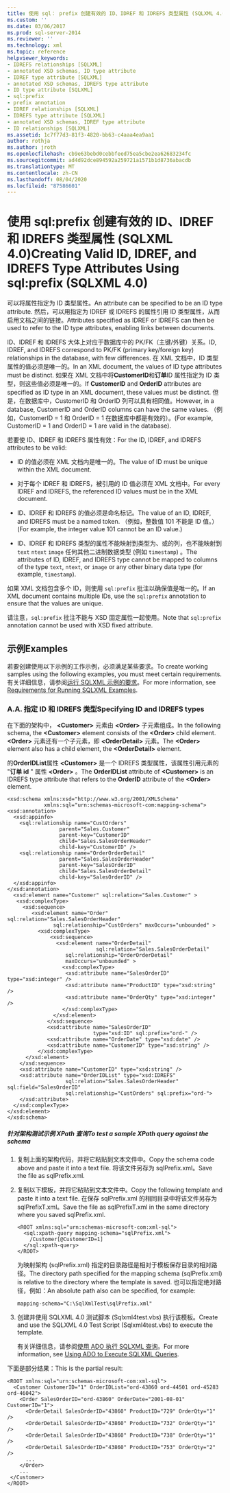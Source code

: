 ```yaml
---
title: 使用 sql： prefix 创建有效的 ID、IDREF 和 IDREFS 类型属性 (SQLXML 4.0) |Microsoft Docs
ms.custom: ''
ms.date: 03/06/2017
ms.prod: sql-server-2014
ms.reviewer: ''
ms.technology: xml
ms.topic: reference
helpviewer_keywords:
- IDREFS relationships [SQLXML]
- annotated XSD schemas, ID type attribute
- IDREF type attribute [SQLXML]
- annotated XSD schemas, IDREFS type attribute
- ID type attribute [SQLXML]
- sql:prefix
- prefix annotation
- IDREF relationships [SQLXML]
- IDREFS type attribute [SQLXML]
- annotated XSD schemas, IDREF type attribute
- ID relationships [SQLXML]
ms.assetid: 1c7f77d3-81f3-4820-bb63-c4aaa4ea9aa1
author: rothja
ms.author: jroth
ms.openlocfilehash: cb9e63bebd0cebbfeed75ea5cbe2ea62683234fc
ms.sourcegitcommit: ad4d92dce894592a259721a1571b1d8736abacdb
ms.translationtype: MT
ms.contentlocale: zh-CN
ms.lasthandoff: 08/04/2020
ms.locfileid: "87586601"
---
```

# <a name="creating-valid-id-idref-and-idrefs-type-attributes-using-sqlprefix-sqlxml-40"></a><span data-ttu-id="faef5-102">使用 sql:prefix 创建有效的 ID、IDREF 和 IDREFS 类型属性 (SQLXML 4.0)</span><span class="sxs-lookup"><span data-stu-id="faef5-102">Creating Valid ID, IDREF, and IDREFS Type Attributes Using sql:prefix (SQLXML 4.0)</span></span>
  <span data-ttu-id="faef5-103">可以将属性指定为 ID 类型属性。</span><span class="sxs-lookup"><span data-stu-id="faef5-103">An attribute can be specified to be an ID type attribute.</span></span> <span data-ttu-id="faef5-104">然后，可以用指定为 IDREF 或 IDREFS 的属性引用 ID 类型属性，从而启用文档之间的链接。</span><span class="sxs-lookup"><span data-stu-id="faef5-104">Attributes specified as IDREF or IDREFS can then be used to refer to the ID type attributes, enabling links between documents.</span></span>  
  
 <span data-ttu-id="faef5-105">ID、IDREF 和 IDREFS 大体上对应于数据库中的 PK/FK（主键/外键）关系。</span><span class="sxs-lookup"><span data-stu-id="faef5-105">ID, IDREF, and IDREFS correspond to PK/FK (primary key/foreign key) relationships in the database, with few differences.</span></span> <span data-ttu-id="faef5-106">在 XML 文档中，ID 类型属性的值必须是唯一的。</span><span class="sxs-lookup"><span data-stu-id="faef5-106">In an XML document, the values of ID type attributes must be distinct.</span></span> <span data-ttu-id="faef5-107">如果在 XML 文档中将**CustomerID**和**订单**ID 属性指定为 ID 类型，则这些值必须是唯一的。</span><span class="sxs-lookup"><span data-stu-id="faef5-107">If **CustomerID** and **OrderID** attributes are specified as ID type in an XML document, these values must be distinct.</span></span> <span data-ttu-id="faef5-108">但是，在数据库中，CustomerID 和 OrderID 列可以具有相同值。</span><span class="sxs-lookup"><span data-stu-id="faef5-108">However, in a database, CustomerID and OrderID columns can have the same values.</span></span> <span data-ttu-id="faef5-109">（例如，CustomerID = 1 和 OrderID = 1 在数据库中都是有效的）。</span><span class="sxs-lookup"><span data-stu-id="faef5-109">(For example, CustomerID = 1 and OrderID = 1 are valid in the database).</span></span>  
  
 <span data-ttu-id="faef5-110">若要使 ID、IDREF 和 IDREFS 属性有效：</span><span class="sxs-lookup"><span data-stu-id="faef5-110">For the ID, IDREF, and IDREFS attributes to be valid:</span></span>  
  
-   <span data-ttu-id="faef5-111">ID 的值必须在 XML 文档内是唯一的。</span><span class="sxs-lookup"><span data-stu-id="faef5-111">The value of ID must be unique within the XML document.</span></span>  
  
-   <span data-ttu-id="faef5-112">对于每个 IDREF 和 IDREFS，被引用的 ID 值必须在 XML 文档中。</span><span class="sxs-lookup"><span data-stu-id="faef5-112">For every IDREF and IDREFS, the referenced ID values must be in the XML document.</span></span>  
  
-   <span data-ttu-id="faef5-113">ID、IDREF 和 IDREFS 的值必须是命名标记。</span><span class="sxs-lookup"><span data-stu-id="faef5-113">The value of an ID, IDREF, and IDREFS must be a named token.</span></span> <span data-ttu-id="faef5-114">（例如，整数值 101 不能是 ID 值。）</span><span class="sxs-lookup"><span data-stu-id="faef5-114">(For example, the integer value 101 cannot be an ID value.)</span></span>  
  
-   <span data-ttu-id="faef5-115">ID、IDREF 和 IDREFS 类型的属性不能映射到类型为、或的列，也不能映射到 `text` `ntext` `image` 任何其他二进制数据类型 (例如 `timestamp`) 。</span><span class="sxs-lookup"><span data-stu-id="faef5-115">The attributes of ID, IDREF, and IDREFS type cannot be mapped to columns of the type `text`, `ntext`, or `image` or any other binary data type (for example, `timestamp`).</span></span>  
  
 <span data-ttu-id="faef5-116">如果 XML 文档包含多个 ID，则使用 `sql:prefix` 批注以确保值是唯一的。</span><span class="sxs-lookup"><span data-stu-id="faef5-116">If an XML document contains multiple IDs, use the `sql:prefix` annotation to ensure that the values are unique.</span></span>  
  
 <span data-ttu-id="faef5-117">请注意，`sql:prefix` 批注不能与 XSD 固定属性一起使用。</span><span class="sxs-lookup"><span data-stu-id="faef5-117">Note that `sql:prefix` annotation cannot be used with XSD fixed attribute.</span></span>  
  
## <a name="examples"></a><span data-ttu-id="faef5-118">示例</span><span class="sxs-lookup"><span data-stu-id="faef5-118">Examples</span></span>  
 <span data-ttu-id="faef5-119">若要创建使用以下示例的工作示例，必须满足某些要求。</span><span class="sxs-lookup"><span data-stu-id="faef5-119">To create working samples using the following examples, you must meet certain requirements.</span></span> <span data-ttu-id="faef5-120">有关详细信息，请参阅[运行 SQLXML 示例的要求](../sqlxml/requirements-for-running-sqlxml-examples.md)。</span><span class="sxs-lookup"><span data-stu-id="faef5-120">For more information, see [Requirements for Running SQLXML Examples](../sqlxml/requirements-for-running-sqlxml-examples.md).</span></span>  
  
### <a name="a-specifying-id-and-idrefs-types"></a><span data-ttu-id="faef5-121">A.</span><span class="sxs-lookup"><span data-stu-id="faef5-121">A.</span></span> <span data-ttu-id="faef5-122">指定 ID 和 IDREFS 类型</span><span class="sxs-lookup"><span data-stu-id="faef5-122">Specifying ID and IDREFS types</span></span>  
 <span data-ttu-id="faef5-123">在下面的架构中， **\<Customer>** 元素由 **\<Order>** 子元素组成。</span><span class="sxs-lookup"><span data-stu-id="faef5-123">In the following schema, the **\<Customer>** element consists of the **\<Order>** child element.</span></span> <span data-ttu-id="faef5-124">**\<Order>** 元素还有一个子元素，即 **\<OrderDetail>** 元素。</span><span class="sxs-lookup"><span data-stu-id="faef5-124">The **\<Order>** element also has a child element, the **\<OrderDetail>** element.</span></span>  
  
 <span data-ttu-id="faef5-125">的**OrderIDList**属性 **\<Customer>** 是一个 IDREFS 类型属性，该属性引用元素的 "**订单 id** " 属性 **\<Order>** 。</span><span class="sxs-lookup"><span data-stu-id="faef5-125">The **OrderIDList** attribute of **\<Customer>** is an IDREFS type attribute that refers to the **OrderID** attribute of the **\<Order>** element.</span></span>  
  
```  
<xsd:schema xmlns:xsd="http://www.w3.org/2001/XMLSchema"  
            xmlns:sql="urn:schemas-microsoft-com:mapping-schema">  
<xsd:annotation>  
  <xsd:appinfo>  
    <sql:relationship name="CustOrders"  
                 parent="Sales.Customer"  
                 parent-key="CustomerID"  
                 child="Sales.SalesOrderHeader"  
                 child-key="CustomerID" />  
    <sql:relationship name="OrderOrderDetail"  
                 parent="Sales.SalesOrderHeader"  
                 parent-key="SalesOrderID"  
                 child="Sales.SalesOrderDetail"  
                 child-key="SalesOrderID" />  
  </xsd:appinfo>  
</xsd:annotation>  
  <xsd:element name="Customer" sql:relation="Sales.Customer" >  
   <xsd:complexType>  
     <xsd:sequence>  
        <xsd:element name="Order" sql:relation="Sales.SalesOrderHeader"    
               sql:relationship="CustOrders" maxOccurs="unbounded" >  
          <xsd:complexType>  
              <xsd:sequence>  
                <xsd:element name="OrderDetail"   
                             sql:relation="Sales.SalesOrderDetail"   
                   sql:relationship="OrderOrderDetail"   
                   maxOccurs="unbounded" >  
                  <xsd:complexType>  
                   <xsd:attribute name="SalesOrderID" type="xsd:integer" />  
                   <xsd:attribute name="ProductID" type="xsd:string" />  
                   <xsd:attribute name="OrderQty" type="xsd:integer" />  
                  </xsd:complexType>  
               </xsd:element>  
             </xsd:sequence>  
             <xsd:attribute name="SalesOrderID"   
                            type="xsd:ID" sql:prefix="ord-" />  
             <xsd:attribute name="OrderDate" type="xsd:date" />  
             <xsd:attribute name="CustomerID" type="xsd:string" />  
          </xsd:complexType>  
      </xsd:element>  
    </xsd:sequence>  
    <xsd:attribute name="CustomerID" type="xsd:string" />  
    <xsd:attribute name="OrderIDList" type="xsd:IDREFS"   
                   sql:relation="Sales.SalesOrderHeader" sql:field="SalesOrderID"  
                   sql:relationship="CustOrders" sql:prefix="ord-">  
    </xsd:attribute>  
  </xsd:complexType>  
</xsd:element>  
</xsd:schema>  
```  
  
##### <a name="to-test-a-sample-xpath-query-against-the-schema"></a><span data-ttu-id="faef5-126">针对架构测试示例 XPath 查询</span><span class="sxs-lookup"><span data-stu-id="faef5-126">To test a sample XPath query against the schema</span></span>  
  
1.  <span data-ttu-id="faef5-127">复制上面的架构代码，并将它粘贴到文本文件中。</span><span class="sxs-lookup"><span data-stu-id="faef5-127">Copy the schema code above and paste it into a text file.</span></span> <span data-ttu-id="faef5-128">将该文件另存为 sqlPrefix.xml。</span><span class="sxs-lookup"><span data-stu-id="faef5-128">Save the file as sqlPrefix.xml.</span></span>  
  
2.  <span data-ttu-id="faef5-129">复制以下模板，并将它粘贴到文本文件中。</span><span class="sxs-lookup"><span data-stu-id="faef5-129">Copy the following template and paste it into a text file.</span></span> <span data-ttu-id="faef5-130">在保存 sqlPrefix.xml 的相同目录中将该文件另存为 sqlPrefixT.xml。</span><span class="sxs-lookup"><span data-stu-id="faef5-130">Save the file as sqlPrefixT.xml in the same directory where you saved sqlPrefix.xml.</span></span>  
  
    ```  
    <ROOT xmlns:sql="urn:schemas-microsoft-com:xml-sql">  
      <sql:xpath-query mapping-schema="sqlPrefix.xml">  
        /Customer[@CustomerID=1]  
      </sql:xpath-query>  
    </ROOT>  
    ```  
  
     <span data-ttu-id="faef5-131">为映射架构 (sqlPrefix.xml) 指定的目录路径是相对于模板保存目录的相对路径。</span><span class="sxs-lookup"><span data-stu-id="faef5-131">The directory path specified for the mapping schema (sqlPrefix.xml) is relative to the directory where the template is saved.</span></span> <span data-ttu-id="faef5-132">也可以指定绝对路径，例如：</span><span class="sxs-lookup"><span data-stu-id="faef5-132">An absolute path also can be specified, for example:</span></span>  
  
    ```  
    mapping-schema="C:\SqlXmlTest\sqlPrefix.xml"  
    ```  
  
3.  <span data-ttu-id="faef5-133">创建并使用 SQLXML 4.0 测试脚本 (Sqlxml4test.vbs) 执行该模板。</span><span class="sxs-lookup"><span data-stu-id="faef5-133">Create and use the SQLXML 4.0 Test Script (Sqlxml4test.vbs) to execute the template.</span></span>  
  
     <span data-ttu-id="faef5-134">有关详细信息，请参阅[使用 ADO 执行 SQLXML 查询](../sqlxml/using-ado-to-execute-sqlxml-4-0-queries.md)。</span><span class="sxs-lookup"><span data-stu-id="faef5-134">For more information, see [Using ADO to Execute SQLXML Queries](../sqlxml/using-ado-to-execute-sqlxml-4-0-queries.md).</span></span>  
  
 <span data-ttu-id="faef5-135">下面是部分结果：</span><span class="sxs-lookup"><span data-stu-id="faef5-135">This is the partial result:</span></span>  
  
```  
<ROOT xmlns:sql="urn:schemas-microsoft-com:xml-sql">  
  <Customer CustomerID="1" OrderIDList="ord-43860 ord-44501 ord-45283 ord-46042">  
    <Order SalesOrderID="ord-43860" OrderDate="2001-08-01" CustomerID="1">  
      <OrderDetail SalesOrderID="43860" ProductID="729" OrderQty="1" />   
      <OrderDetail SalesOrderID="43860" ProductID="732" OrderQty="1" />   
      <OrderDetail SalesOrderID="43860" ProductID="738" OrderQty="1" />   
      <OrderDetail SalesOrderID="43860" ProductID="753" OrderQty="2" />   
      ...  
    </Order>  
    ...  
 </Customer>  
</ROOT>  
```  
  
  
